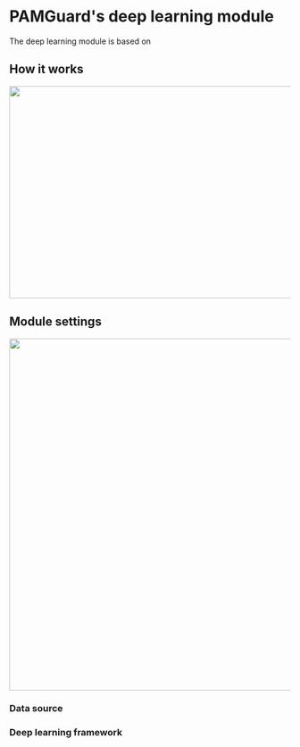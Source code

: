 
# PAMGuard's deep learning module

The deep learning module is based on 

## How it works

<p align="center">
  <img width="900" height="380" src = "../screenshots/deep_learning_module_process.png">
</p>

## Module settings

<p align="center">
  <img width="700" height="630" src = "../screenshots/deep_leanring_module_help.png">
</p>

### Data source


### Deep learning framework 
